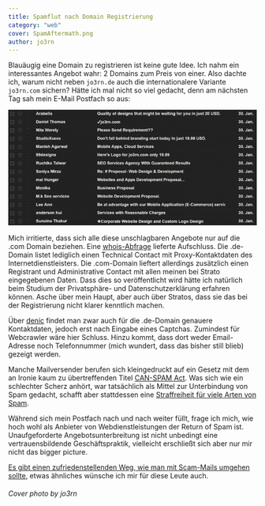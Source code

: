 ```yaml
---
title: Spamflut nach Domain Registrierung
category: "web"
cover: SpamAftermath.png
author: jo3rn
---
```


Blauäugig eine Domain zu registrieren ist keine gute Idee. Ich nahm ein interessantes Angebot wahr: 2 Domains zum Preis von einer. Also dachte ich, warum nicht neben `jo3rn.de` auch die internationalere Variante `jo3rn.com` sichern? Hätte ich mal nicht so viel gedacht, denn am nächsten Tag sah mein E-Mail Postfach so aus:

![Email Postfach voller Spam Mail](./SpamAftermath.png)

Mich irritierte, dass sich alle diese unschlagbaren Angebote nur auf die .com Domain beziehen. Eine [whois-Abfrage](https://www.whois.com/) lieferte Aufschluss. Die .de-Domain listet lediglich einen Technical Contact mit Proxy-Kontaktdaten des Internetdienstleisters. Die .com-Domain lieftert allerdings zusätzlich einen Registrant und Administrative Contact mit allen meinen bei Strato eingegebenen Daten. Dass dies so veröffentlicht wird hätte ich natürlich beim Studium der Privatsphäre- und Datenschutzerklärung erfahren können. Asche über mein Haupt, aber auch über Stratos, dass sie das bei der Registrierung nicht klarer kenntlich machen.

Über [denic](https://www.denic.de/webwhois/) findet man zwar auch für die .de-Domain genauere Kontaktdaten, jedoch erst nach Eingabe eines Captchas. Zumindest für Webcrawler wäre hier Schluss. Hinzu kommt, dass dort weder Email-Adresse noch Telefonnummer (mich wundert, dass das bisher still blieb) gezeigt werden.

Manche Mailversender berufen sich kleingedruckt auf ein Gesetz mit dem an Ironie kaum zu übertreffenden Titel [CAN-SPAM Act](https://en.wikipedia.org/wiki/CAN-SPAM_Act_of_2003). Was sich wie ein schlechter Scherz anhört, war tatsächlich als Mittel zur Unterbindung von Spam gedacht, schafft aber stattdessen eine [Straffreiheit für viele Arten von Spam](https://krebsonsecurity.com/2017/07/is-it-time-to-can-the-can-spam-act/).

Während sich mein Postfach nach und nach weiter füllt, frage ich mich, wie hoch wohl als Anbieter von Webdienstleistungen der Return of Spam ist. Unaufgeforderte Angebotsunterbreitung ist nicht unbedingt eine vertrauensbildende Geschäftspraktik, vielleicht erschließt sich aber nur mir nicht das bigger picture.

[Es gibt einen zufriedenstellenden Weg, wie man mit Scam-Mails umgehen sollte](https://www.youtube.com/watch?v=jPajqAJWiNA), etwas ähnliches wünsche ich mir für diese Leute auch.

###### Cover photo by jo3rn